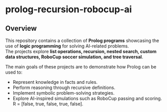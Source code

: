 # prolog-recursion-robocup-ai

## Overview

This repository contains a collection of **Prolog programs** showcasing the use of **logic programming** for solving AI-related problems.  
The projects explore **list operations, recursion, nested search, custom data structures, RoboCup soccer simulation, and tree traversal**.  

The main goals of these projects are to demonstrate how Prolog can be used to:  
- Represent knowledge in facts and rules.  
- Perform reasoning through recursive definitions.  
- Implement symbolic problem-solving strategies.  
- Explore AI-inspired simulations such as RoboCup passing and scoring.  
  R = [false, true, false, true, false].

